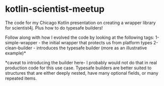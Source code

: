 # kotlin-scientist-meetup
The code for my Chicago Kotlin presentation on creating a wrapper library for scientist4j. Plus how to do typesafe builders!

Follow along with how I evolved the code by looking at the following tags:
1-simple-wrapper - the initial wrapper that protects us from platform types
2-clean-builder - introduces the typesafe builder (more as an illustrative example)*


*caveat to introducing the builder here- I probably would not do that in real production code for this use case. Typesafe builders are better suited to structures that are either deeply nested, have many optional fields, or many repeated items.


